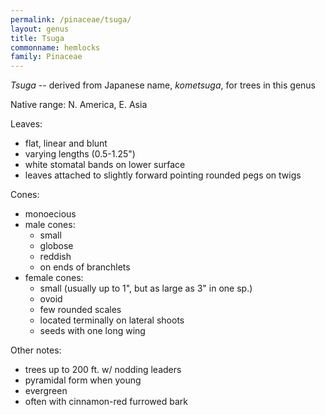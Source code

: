 ```yaml
---
permalink: /pinaceae/tsuga/
layout: genus
title: Tsuga
commonname: hemlocks
family: Pinaceae
---
```


*Tsuga* -- derived from Japanese name, *kometsuga*, for trees in this genus

Native range: N. America, E. Asia

Leaves:
  - flat, linear and blunt
  - varying lengths (0.5-1.25")
  - white stomatal bands on lower surface
  - leaves attached to slightly forward pointing rounded pegs on twigs

Cones:
  - monoecious
  - male cones:
    - small
    - globose
    - reddish
    - on ends of branchlets
  - female cones:
    - small (usually up to 1", but as large as 3" in one sp.)
    - ovoid
    - few rounded scales
    - located terminally on lateral shoots
    - seeds with one long wing

Other notes:
  - trees up to 200 ft. w/ nodding leaders
  - pyramidal form when young
  - evergreen
  - often with cinnamon-red furrowed bark
